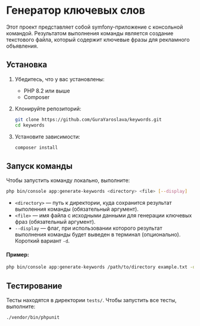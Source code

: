 # Генератор ключевых слов

Этот проект представляет собой symfony-приложение с консольной командой.
Результатом выполнения команды является создание текстового файла,
который содержит ключевые фразы для рекламного объявления.

## Установка

1. Убедитесь, что у вас установлены:
   - PHP 8.2 или выше
   - Composer

2. Клонируйте репозиторий:
   ```bash
   git clone https://github.com/GuraYaroslava/keywords.git
   cd keywords
   ```

3. Установите зависимости:
   ```bash
   composer install
   ```

## Запуск команды

Чтобы запустить команду локально, выполните:

```bash
php bin/console app:generate-keywords <directory> <file> [--display]
```

- `<directory>` — путь к директории, куда сохранится результат выполенния
команды (обязательный аргумент).
- `<file>` — имя файла с исходными данными для генерации ключевых фраз (обязательный аргумент).
- `--display` — флаг, при использовании которого результат выполнения команды будет выведен в терминал (опционально). Короткий вариант `-d`.

#### Пример:

```bash
php bin/console app:generate-keywords /path/to/directory example.txt -d
```

## Тестирование

Тесты находятся в директории `tests/`. Чтобы запустить все тесты, выполните:

```bash
./vendor/bin/phpunit
```
